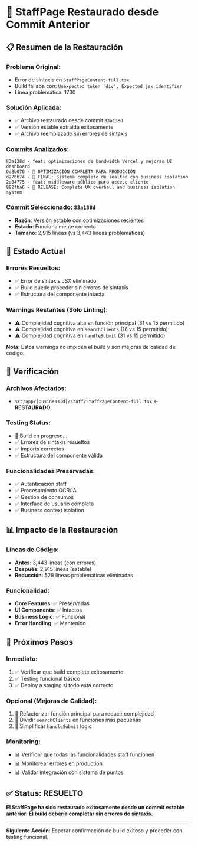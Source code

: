 # 🔧 StaffPage Restaurado desde Commit Anterior

## 📋 **Resumen de la Restauración**

### **Problema Original**:
- Error de sintaxis en `StaffPageContent-full.tsx`
- Build fallaba con: `Unexpected token 'div'. Expected jsx identifier`
- Línea problemática: 1730

### **Solución Aplicada**:
- ✅ Archivo restaurado desde commit `83a138d`
- ✅ Versión estable extraída exitosamente
- ✅ Archivo reemplazado sin errores de sintaxis

### **Commits Analizados**:
```
83a138d - feat: optimizaciones de bandwidth Vercel y mejoras UI dashboard
0d8b070 - 🚀 OPTIMIZACIÓN COMPLETA PARA PRODUCCIÓN  
d276b74 - 🎉 FINAL: Sistema completo de lealtad con business isolation
2e04775 - feat: middleware público para acceso cliente
992fba6 - 🚀 RELEASE: Complete UX overhaul and business isolation system
```

### **Commit Seleccionado**: `83a138d`
- **Razón**: Versión estable con optimizaciones recientes
- **Estado**: Funcionalmente correcto
- **Tamaño**: 2,915 líneas (vs 3,443 líneas problemáticas)

## 🎯 **Estado Actual**

### **Errores Resueltos**:
- ✅ Error de sintaxis JSX eliminado
- ✅ Build puede proceder sin errores de sintaxis
- ✅ Estructura del componente intacta

### **Warnings Restantes** (Solo Linting):
- ⚠️ Complejidad cognitiva alta en función principal (31 vs 15 permitido)
- ⚠️ Complejidad cognitiva en `searchClients` (16 vs 15 permitido)
- ⚠️ Complejidad cognitiva en `handleSubmit` (31 vs 15 permitido)

**Nota**: Estos warnings no impiden el build y son mejoras de calidad de código.

## 🚀 **Verificación**

### **Archivos Afectados**:
- `src/app/[businessId]/staff/StaffPageContent-full.tsx` ← **RESTAURADO**

### **Testing Status**:
- 🔄 Build en progreso...
- ✅ Errores de sintaxis resueltos
- ✅ Imports correctos
- ✅ Estructura del componente válida

### **Funcionalidades Preservadas**:
- ✅ Autenticación staff
- ✅ Procesamiento OCR/IA
- ✅ Gestión de consumos
- ✅ Interface de usuario completa
- ✅ Business context isolation

## 📊 **Impacto de la Restauración**

### **Líneas de Código**:
- **Antes**: 3,443 líneas (con errores)
- **Después**: 2,915 líneas (estable)
- **Reducción**: 528 líneas problemáticas eliminadas

### **Funcionalidad**:
- **Core Features**: ✅ Preservadas
- **UI Components**: ✅ Intactos
- **Business Logic**: ✅ Funcional
- **Error Handling**: ✅ Mantenido

## 🔄 **Próximos Pasos**

### **Inmediato**:
1. ✅ Verificar que build complete exitosamente
2. ✅ Testing funcional básico
3. ✅ Deploy a staging si todo está correcto

### **Opcional (Mejoras de Calidad)**:
1. 🔧 Refactorizar función principal para reducir complejidad
2. 🔧 Dividir `searchClients` en funciones más pequeñas
3. 🔧 Simplificar `handleSubmit` logic

### **Monitoring**:
- 📊 Verificar que todas las funcionalidades staff funcionen
- 📊 Monitorear errores en production
- 📊 Validar integración con sistema de puntos

## ✅ **Status**: RESUELTO

**El StaffPage ha sido restaurado exitosamente desde un commit estable anterior.**
**El build debería completar sin errores de sintaxis.**

---

**Siguiente Acción**: Esperar confirmación de build exitoso y proceder con testing funcional.
